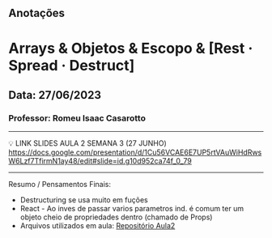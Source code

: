 ## Anotações

# Arrays & Objetos & Escopo & [Rest · Spread · Destruct]

## Data: 27/06/2023

### Professor: Romeu Isaac Casarotto

---

💡 LINK SLIDES AULA 2 SEMANA 3 (27 JUNHO)
https://docs.google.com/presentation/d/1Cu56VCAE6E7UP5rtVAuWiHdRwsW6Lzf7TfirmN1ay48/edit#slide=id.g10d952ca74f_0_79

---

Resumo / Pensamentos Finais:

- Destructuring se usa muito em fuções
- React - Ao inves de passar varios parametros ind. é comum ter um objeto cheio de propriedades dentro (chamado de Props)
- Arquivos utilizados em aula: [Repositório Aula2](https://github.com/vdr3w/aulasdevinhouse/tree/main/semana3/aula2)
